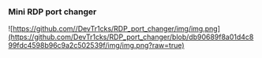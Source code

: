 ### Mini RDP port changer
![https://github.com//DevTr1cks/RDP_port_changer/img/img.png](https://github.com/DevTr1cks/RDP_port_changer/blob/db90689f8a01d4c899fdc4598b96c9a2c502539f/img/img.png?raw=true)
